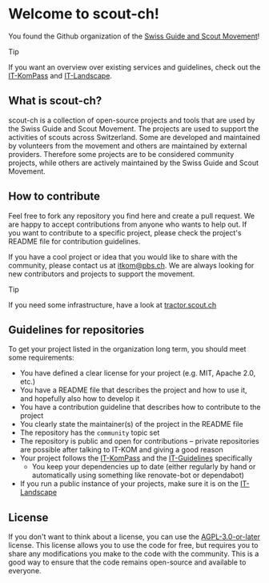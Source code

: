 # Welcome to scout-ch!

You found the Github organization of the [Swiss Guide and Scout Movement](https://pfadi.swiss)!

> [!TIP]  
> If you want an overview over existing services and guidelines, check out the [IT-KomPass](https://itkompass.scout.ch) and [IT-Landscape](https://scout-ch.github.io/it-landscape/).

## What is scout-ch?
scout-ch is a collection of open-source projects and tools that are used by the Swiss Guide and Scout Movement. The projects are used to support the activities of scouts across Switzerland. Some are developed and maintained by volunteers from the movement and others are maintained by external providers. Therefore some projects are to be considered community projects, while others are actively maintained by the Swiss Guide and Scout Movement.

## How to contribute

Feel free to fork any repository you find here and create a pull request. We are happy to accept contributions from anyone who wants to help out. If you want to contribute to a specific project, please check the project's README file for contribution guidelines.

If you have a cool project or idea that you would like to share with the community, please contact us at itkom@pbs.ch. We are always looking for new contributors and projects to support the movement.

> [!TIP]  
> If you need some infrastructure, have a look at [tractor.scout.ch](https://tractor.scout.ch)

## Guidelines for repositories

To get your project listed in the organization long term, you should meet some requirements:
- You have defined a clear license for your project (e.g. MIT, Apache 2.0, etc.)
- You have a README file that describes the project and how to use it, and hopefully also how to develop it
- You have a contribution guideline that describes how to contribute to the project
- You clearly state the maintainer(s) of the project in the README file
- The repository has the `community` topic set
- The repository is public and open for contributions – private repositories are possible after talking to IT-KOM and giving a good reason
- Your project follows the [IT-KomPass](https://itkompass.scout.ch) and the [IT-Guidelines](https://itkompass.scout.ch/#/it-guidelines) specifically
    - You keep your dependencies up to date (either regularly by hand or automatically using something like renovate-bot or dependabot)
- If you run a public instance of your projects, make sure it is on the [IT-Landscape](https://github.com/scout-ch/it-landscape)

## License
If you don't want to think about a license, you can use the [AGPL-3.0-or-later](https://choosealicense.com/licenses/agpl-3.0/) license. This license allows you to use the code for free, but requires you to share any modifications you make to the code with the community. This is a good way to ensure that the code remains open-source and available to everyone.
